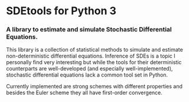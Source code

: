 # SDEtools for Python 3 
### A library to estimate and simulate Stochastic Differential Equations.

This library is a collection of statistical methods to simulate and estimate non-deterministic differential equations. Inference of SDEs is a topic I personally find very interesting but while the tools for their deterministic counterparts are well-developed (and especially well-implemented), stochastic differential equations lack a common tool set in Python.

Currently implemented are strong schemes with different properties and besides the Euler scheme they all have first-order convergence.
